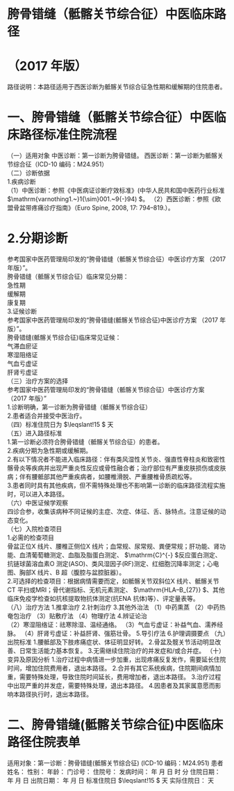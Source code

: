 # 胯骨错缝（骶髂关节综合征）中医临床路径  
# （2017 年版）  
路径说明：本路径适用于西医诊断为骶髂关节综合征急性期和缓解期的住院患者。  
# 一、胯骨错缝（骶髂关节综合征）中医临床路径标准住院流程  
（一）适用对象 中医诊断：第一诊断为胯骨错缝。 西医诊断：第一诊断为骶髂关节综合征（ICD-10 编码：M24.951）  
（二）诊断依据  
1.疾病诊断  
（1）中医诊断：参照《中医病证诊断疗效标准》(中华人民共和国中医药行业标准 $\mathrm{varnothing1.~}1{\sim}001.~9{-}94) $。 （2）西医诊断：参照《欧盟骨盆带疼痛诊疗指南》（Euro Spine, 2008, 17: 794–819.）。  
# 2.分期诊断  
参考国家中医药管理局印发的“胯骨错缝（骶髂关节综合征）中医诊疗方案
（2017 年版）”。  
胯骨错缝（骶髂关节综合征）临床常见分期：  
急性期  
缓解期  
康复期  
3.证候诊断  
参考国家中医药管理局印发的“胯骨错缝(骶髂关节综合征)中医诊疗方案
（2017 年版）”。  
胯骨错缝(骶髂关节综合征)临床常见证候：  
气滞血瘀证  
寒湿阻络证  
气血亏虚证  
肝肾亏虚证  
（三）治疗方案的选择  
参考国家中医药管理局印发的“胯骨错缝（骶髂关节综合征）中医诊疗方案  
（2017 年版）”  
1.诊断明确，第一诊断为胯骨错缝（骶髂关节综合征）  
2.患者适合并接受中医治疗。  
（四）标准住院日为 $\leqslant\!15 $ 天  
（五）进入路径标准  
1.第一诊断必须符合胯骨错缝（骶髂关节综合征）的患者。  
2.疾病分期为急性期或缓解期。  
2.有以下情况者不能进入临床路径：伴有类风湿性关节炎、强直性脊柱炎和致密性髂骨炎等疾病并出现严重炎性反应或骨性融合者；治疗部位有严重皮肤损伤或皮肤病；伴有腰骶部其他严重疾病者，如腰椎滑脱、严重腰椎骨质疏松等。  
3.患者同时具有其他疾病，但不需特殊处理也不影响第一诊断的临床路径流程实施时，可以进入本路径。  
（六）中医证候学观察  
四诊合参，收集该病种不同证候的主症、次症、体征、舌、脉特点。注意证候的动态变化。  
（七）入院检查项目  
1.必需的检查项目  
骨盆正位X 线片、腰椎正侧位X 线片；血常规、尿常规、粪便常规；肝功能、肾功能、血清葡萄糖测定、血脂及脂蛋白测定、 $\mathrm{C}^{-} $反应蛋白测定、抗链球菌溶血素O 测定(ASO)、类风湿因子(RF)测定、红细胞沉降率测定；心电图、胸部X 线片、B 超（腹腔与盆腔脏器）。  
2.可选择的检查项目：根据病情需要而定，如骶髂关节双斜位X 线片、骶髂关节CT 平扫或MRI；骨代谢指标、无机元素测定、 $\mathrm{HLA–B_{27}} $、其他临床免疫学检查如抗核提取物抗体测定(抗ENA 抗体)等）、评定量表等。  
（八）治疗方法 1.推拿治疗  2.针刺治疗  3.其他外治法 （1）中药熏蒸 （2）中药热奄包治疗 （3）贴敷疗法 （4）物理疗法 4.辨证论治  
（2）寒湿阻络证：祛寒除湿、温经通络。 （3）气血亏虚证：补益气血、濡养经脉。 （4）肝肾亏虚证：补益肝肾、强筋壮骨。 5.导引疗法 6.护理调摄要点 （九）出院标准 1.腰骶部及下肢疼痛症状、体征明显好转。 2.骨盆及髋关节活动明显改善、日常生活能力基本恢复。 3.无需继续住院治疗的并发症和/或合并症。 （十）变异及原因分析 1.治疗过程中病情进一步加重，出现疼痛反复发作，需要延长住院时间，增加住院费用者，退出本路径。 2.合并有其它系统疾病，住院期间病情加重，需要特殊处理，导致住院时间延长，费用增加者，退出本路径。 3.治疗过程中出现严重的并发症，需要特殊处理，退出本路径。 4.因患者及其家属意愿而影响本路径执行时，退出本路径。  
# 二、胯骨错缝(骶髂关节综合征)中医临床路径住院表单  
适用对象：第一诊断：胯骨错缝(骶髂关节综合征) (ICD-10 编码：M24.951) 患者姓名：          性别：    年龄：    门诊号：         住院号：            发病时间：   年  月  日  时  分  住院日期：   年  月  日 出院日期：   年  月   日 标准住院日 $\leqslant\!15 $ 天                实际住院日：     天  
